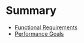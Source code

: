 # Summary

- [Functional Requirements](./functional_requirements.md)
- [Performance Goals](./performance_goals.md)
